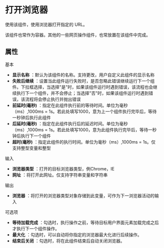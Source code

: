 # 打开浏览器

使用该组件，使用浏览器打开指定的 URL。

该组件也常作为容器。其他的一些网页操作组件，也常放置在该组件中完成。

## 属性
基本
- **显示名称** ：默认为该组件的名称。支持更改，用户自定义此组件的显示名称
- **失败后继续** ：设置当此组件运行失败时，是否忽略此错误继续运行下一个组件。下拉框选择，当选择"是"时，如果该组件运行时遇到错误，该流程也会继续执行下一个组件，并不会停止；当选择"否"时，如果该组件运行时遇到错误，该流程将会停止执行并抛出错误
- **前延时(毫秒)** ：指定在此组件执行前的等待时间。单位为毫秒（ms）,1000ms = 1s。若此处填写1000，意为上一个组件执行完毕后，等待一秒钟后执行此组件
- **后延时(毫秒)** ：指定在此组件执行后的延迟时间。单位为毫秒（ms）,1000ms = 1s。若此处填写1000，意为此组件执行完毕后，等待一秒钟后执行下一个组件
- **超时(毫秒)** ：指定此组件的执行时间。单位为毫秒（ms）,1000ms = 1s。仅支持整型变量和整型

输入
- **浏览器类型** ：打开的目标浏览器类型，例Chrome，IE
- **网址** ：将打开此网址。仅支持字符串变量和字符串

输出
- **浏览器** ：将打开的浏览器类型对象存储到此变量，可作为下一浏览器活动的输入

可选项
- **等待加载完成** ：勾选时，执行操作之前，等待目标用户界面元素加载完成之后才执行下一个组件操作。
- **最大化** ：勾选时，可以自动将你指定的浏览器最大化进行后续操作。
- **结束后关闭** ：勾选时，将在此组件结束后自动关闭浏览器。
